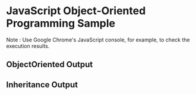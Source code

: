 # JavaScript Object-Oriented Programming Sample
Note : Use Google Chrome's JavaScript console, for example, to check the execution results.

## ObjectOriented Output

## Inheritance Output


